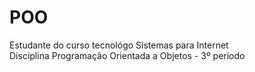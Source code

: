 # POO
Estudante do curso tecnológo Sistemas para Internet     
Disciplina Programação Orientada a Objetos - 3º período
